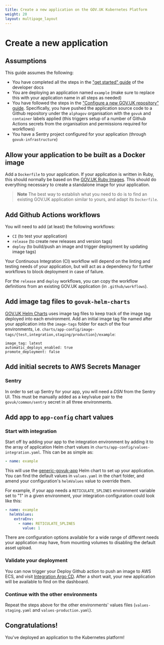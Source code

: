 ```yaml
---
title: Create a new application on the GOV.UK Kubernetes Platform
weight: 20
layout: multipage_layout
---
```


# Create a new application

## Assumptions

This guide assumes the following:

- You have completed all the steps in the ["get started" guide][get-started] of the developer docs
- You are deploying an application named `example` (make sure to replace this with your
  application name in all steps as needed)
- You have followed the steps in the ["Configure a new GOV.UK repository"
  guide][new-repo]. Specifically, you have pushed the application source code to a Github repository under the `alphagov` organisation with the `govuk` and `container` labels applied (this triggers setup of a number of Github Actions secrets from the organisation and permissions required for workflows)
- You have a Sentry project configured for your application (through `govuk-infrastructure`)

## Allow your application to be built as a Docker image

Add a `Dockerfile` to your application. If your application is written in Ruby, this should normally
be based on the [GOV.UK Ruby Images][images]. This should do everything necessary to create a
standalone image for your application.

> **Note**
> The best way to establish what you need to do is to find an existing GOV.UK application similar to
> yours, and adapt its `Dockerfile`.

## Add Github Actions workflows

You will need to add (at least) the following workflows:

- `CI` (to test your application)
- `release` (to create new releases and version tags)
- `deploy` (to build/push an image and trigger deployment by updating image tags)

Your Continuous Integration (CI) workflow will depend on the linting and testing needs of your
application, but will act as a dependency for further workflows to block deployment in case of
failure.

For the `release` and `deploy` workflows, you can copy the workflow definitions from an existing
GOV.UK application (in `.github/workflows`).

## Add image tag files to `govuk-helm-charts`

[GOV.UK Helm Charts](https://github.com/alphagov/govuk-helm-charts) uses image tag files to keep
track of the image tag deployed into each environment. Add an initial image tag file named after
your application into the `image-tags` folder for each of the four environments, i.e.
`charts/app-config/image-tags/{test,integration,staging/production}/example`:

```
image_tag: latest
automatic_deploys_enabled: true
promote_deployment: false
```

## Add initial secrets to AWS Secrets Manager

### Sentry

In order to set up Sentry for your app, you will need a _DSN_ from the Sentry UI. This must be
manually added as a key/value pair to the `govuk/common/sentry` secret in all three environments.

## Add app to `app-config` chart values

### Start with integration

Start off by adding your app to the integration environment by adding it to the array of application
Helm chart values in `charts/app-config/values-integration.yaml`. This can be as simple as:

```yml
- name: example
```

This will use the [generic-govuk-app][generic-app] Helm chart to set up your application. You can
find the default values in `values.yaml` in the chart folder, and amend your configuration's
`helmValues` value to override them.

For example, if your app needs a `RETICULATE_SPLINES` environment variable set to "1" in a given
environment, your integration configuration could look like this:

```yml
- name: example
  helmValues:
    extraEnv:
      - name: RETICULATE_SPLINES
        value: 1
```

There are configuration options available for a wide range of different needs your application may
have, from mounting volumes to disabling the default asset upload.

### Validate your deployment

You can now trigger your Deploy Github action to push an image to AWS ECS, and visit [Integration
Argo CD][argo]. After a short wait, your new application will be available to find on the
dashboard.

### Continue with the other environments

Repeat the steps above for the other environments' values files (`values-staging.yaml` and
`values-production.yaml`).

## Congratulations!

You've deployed an application to the Kubernetes platform!

[argo]: https://argo.eks.integration.govuk.digital/applications
[generic-app]: https://github.com/alphagov/govuk-helm-charts/blob/main/charts/generic-govuk-app/
[get-started]: /manual/get-started.html
[new-repo]: /manual/github-new-repo.html
[images]: https://github.com/alphagov/govuk-ruby-images
